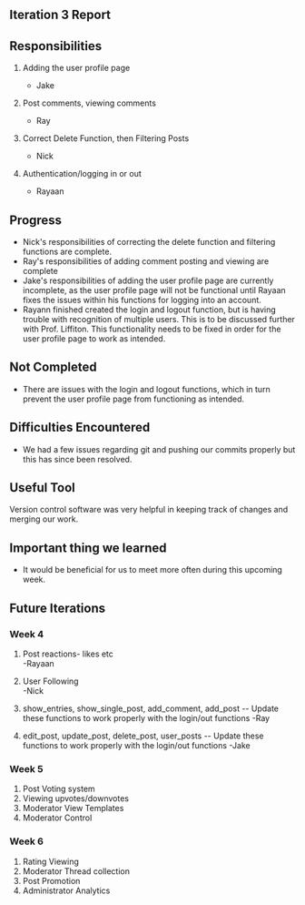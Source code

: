 ## Iteration 3 Report

## Responsibilities
1. Adding the user profile page
   - Jake
   
2. Post comments, viewing comments
   - Ray

3. Correct Delete Function, then Filtering Posts
   - Nick
   
4. Authentication/logging in or out
   - Rayaan
## Progress

- Nick's responsibilities of correcting the delete function and filtering functions are complete.
- Ray's responsibilities of adding comment posting and viewing are complete
- Jake's responsibilities of adding the user profile page are currently incomplete, as the user profile page will not be functional until Rayaan fixes the issues within his functions for logging into an account.
- Rayann finished created the login and logout function, but is having trouble with recognition of multiple users.  This is to be discussed further with Prof. Liffiton.  This functionality needs to be fixed in order for the user profile page to work as intended.

## Not Completed

- There are issues with the login and logout functions, which in turn prevent the user profile page from functioning as intended.

## Difficulties Encountered
- We had a few issues regarding git and pushing our commits properly but this has since been resolved.

## Useful Tool

Version control software was very helpful in keeping track of changes and merging our work.

## Important thing we learned
- It would be beneficial for us to meet more often during this upcoming week.

## Future Iterations

### Week 4

1. Post reactions- likes etc   
-Rayaan

2. User Following  
-Nick

3.  show_entries, show_single_post, add_comment, add_post -- Update these functions to work properly with the login/out functions
-Ray

4. edit_post, update_post, delete_post, user_posts -- Update these functions to work properly with the login/out functions
-Jake

### Week 5

1. Post Voting system
2. Viewing upvotes/downvotes
3. Moderator View Templates
4. Moderator Control

### Week 6
1. Rating Viewing
2. Moderator Thread collection
3. Post Promotion
4. Administrator Analytics


